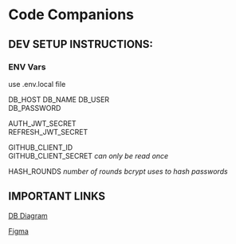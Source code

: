 # Code Companions

## DEV SETUP INSTRUCTIONS:


### ENV Vars
use .env.local file

DB_HOST
DB_NAME
DB_USER  
DB_PASSWORD

AUTH_JWT_SECRET  
REFRESH_JWT_SECRET 

GITHUB_CLIENT_ID  
GITHUB_CLIENT_SECRET _can only be read once_  

HASH_ROUNDS _number of rounds bcrypt uses to hash passwords_


## IMPORTANT LINKS

[DB Diagram](https://dbdiagram.io/d/6002ddcb80d742080a3696c1)

[Figma](https://www.figma.com/file/uxCm3BFVuIqIEcMKWHV5jd/Code-Companions-Reboot?node-id=88%3A6)
